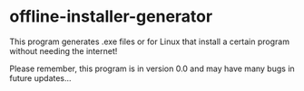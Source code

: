 # offline-installer-generator
This program generates .exe files or for Linux that install a certain program without needing the internet!

Please remember, this program is in version 0.0 and may have many bugs in future updates...
